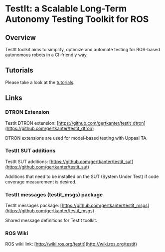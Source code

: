 TestIt: a Scalable Long-Term Autonomy Testing Toolkit for ROS
=============================================================

## Overview

TestIt toolkit aims to simplify, optimize and automate testing for ROS-based autonomous robots in a CI-friendly way.

## Tutorials

Please take a look at the [tutorials](testit_tutorials).

## Links

### DTRON Extension

TestIt DTRON extension: [https://github.com/gertkanter/testit_dtron](https://github.com/gertkanter/testit_dtron)

DTRON extensions are used for model-based testing with Uppaal TA.

### TestIt SUT additions

TestIt SUT additions: [https://github.com/gertkanter/testit_sut](https://github.com/gertkanter/testit_sut)

Additions that need to be installed on the SUT (System Under Test) if code coverage measurement is desired.

### TestIt messages (testit_msgs) package

TestIt messages package: [https://github.com/gertkanter/testit_msgs](https://github.com/gertkanter/testit_msgs)

Shared message definitions for TestIt toolkit.

### ROS Wiki

ROS wiki link: [http://wiki.ros.org/testit](http://wiki.ros.org/testit)
